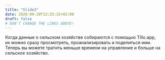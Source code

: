 ```yaml
---
title: "Slide3"
date: 2020-09-28T13:25:31+03:00
draft: false 
# DON'T CHANGE THE LINES ABOVE!
---
```


Когда данные о сельском хозяйстве собираются с помощью Tillo.app, их можно сразу просмотреть, проанализировать и поделиться ими. Теперь вы можете тратить меньше времени на управление и больше на сельское хозяйство.


